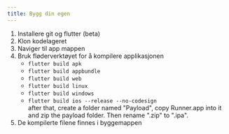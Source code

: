 ```yaml
---
title: Bygg din egen
---
```


1. Installere git og flutter (beta)
2. Klon kodelageret
3. Naviger til app mappen
4. Bruk fløderverktøyet for å kompilere applikasjonen
   - `flutter build apk`
   - `flutter build appbundle`
   - `flutter build web`
   - `flutter build linux`
   - `flutter build windows`
   - `flutter build ios --release --no-codesign`\
     after that, create a folder named "Payload", copy Runner.app into it and zip the payload folder. Then rename ".zip" to ".ipa".
5. De kompilerte filene finnes i byggemappen
